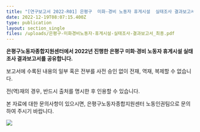 ```yaml
---
title: "[연구보고서 2022-R01] 은평구  미화·경비 노동자 휴게시설  실태조사 결과보고서"
date: 2022-12-19T08:07:15.400Z
type: publication
layout: section_single
files: /uploads/은평구-미화경비노동자-휴게시설-실태조사-결과보고서_최종.pdf
---
```

**은평구노동자종합지원센터에서 2022년 진행한 은평구 미화·경비 노동자 휴게시설 실태조사 결과보고서를 공유합니다.**

 보고서에 수록된 내용의 일부 혹은 전부를 사전 승인 없이 전재, 역재, 복제할 수 없습니다. 

전(역)재의 경우, 반드시 출처를 명시한 후 인용할 수 있습니다.

본 자료에 대한 문의사항이 있으시면, 은평구노동자종합지원센터 노동인권팀으로 문의하여 주시기 바랍니다.

![](/uploads/은평구-미화경비노동자-휴게시설-실태조사-결과보고서_최종_표지_1.jpg)